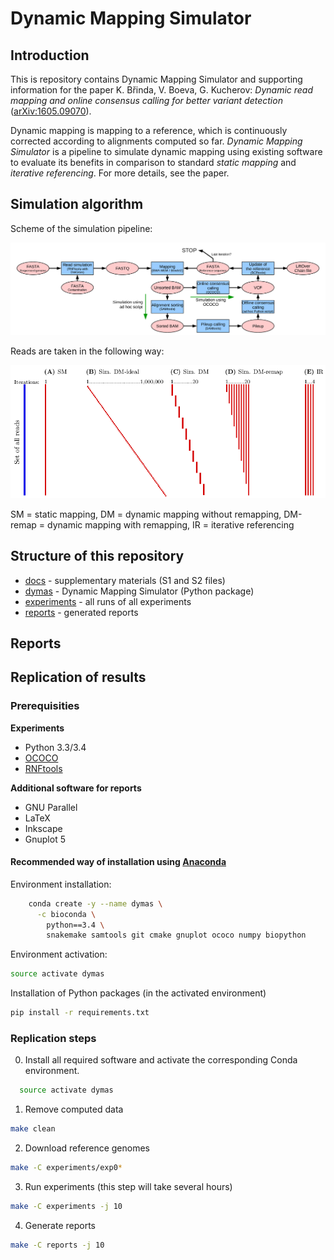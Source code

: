 # Dynamic Mapping Simulator

## Introduction

This is repository contains Dynamic Mapping Simulator and supporting information for the paper
K. Břinda, V. Boeva, G. Kucherov: *Dynamic read mapping and online consensus calling for better variant detection* ([arXiv:1605.09070](http://arxiv.org/abs/1605.09070)).


Dynamic mapping is mapping to a reference, which is continuously corrected according to alignments computed so far. *Dynamic Mapping Simulator* is a pipeline to simulate dynamic mapping using existing software to evaluate its benefits in comparison to standard *static mapping* and *iterative referencing*. For more details, see the paper.

## Simulation algorithm

Scheme of the simulation pipeline:

![](docs/simulation_pipeline.png)

Reads are taken in the following way:

![](docs/reads.png)

SM = static mapping, DM = dynamic mapping without remapping, DM-remap = dynamic mapping with remapping, IR = iterative referencing

## Structure of this repository

* [docs](docs) - supplementary materials (S1 and S2 files)
* [dymas](docs) - Dynamic Mapping Simulator (Python package)
* [experiments](docs) - all runs of all experiments
* [reports](reports) - generated reports

## Reports

## Replication of results

### Prerequisities

**Experiments**

* Python 3.3/3.4
* [OCOCO](http://github.com/karel-brinda/ococo)
* [RNFtools](http://github.com/karel-brinda/rnftools)

**Additional software for reports**

* GNU Parallel
* LaTeX
* Inkscape
* Gnuplot 5

#### Recommended way of installation using [Anaconda](https://www.continuum.io/downloads)

Environment installation:

```bash
	conda create -y --name dymas \
	  -c bioconda \
		python==3.4 \
		snakemake samtools git cmake gnuplot ococo numpy biopython
```

Environment activation:

```bash
source activate dymas
```

Installation of Python packages (in the activated environment)

```bash
pip install -r requirements.txt
```

### Replication steps

0. Install all required software and activate the corresponding Conda environment.

  ```bash
	source activate dymas
  ```

1. Remove computed data

  ```bash
  make clean
  ```

2. Download reference genomes

  ```bash
  make -C experiments/exp0*
  ```

3. Run experiments (this step will take several hours)

  ```bash
  make -C experiments -j 10
  ```

4. Generate reports

  ```bash
  make -C reports -j 10
  ```
